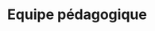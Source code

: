 ---
widget: people
title: Equipe pédagogique
weight: 30 # Position of section on page

content:
  # Choose which groups/teams of users to display.
  #   Edit `user_groups` in each user's profile to add them to one or more of these groups.
  user_groups:
      - Mentors
      - Eleves Tuteurs
      - Référents Pédagogiques
  sort_by: Params.last_name
  sort_ascending: true

design:
  show_interests: false
  show_role: true
  show_social: true
---
